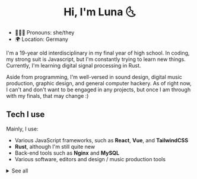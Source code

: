 <h1 align="center">Hi, I'm Luna 🌜</h1>

* 🙋🏻‍♀️ Pronouns: she/they
* 🌍 Location: Germany

I'm a 19-year old interdisciplinary in my final year of high school. In coding, my strong suit is Javascript, but I'm constantly trying to learn new things. Currently, I'm learning digital signal processing in Rust.

Aside from programming, I'm well-versed in sound design, digital music production, graphic design, and general computer hackery. As of right now, I can't and don't want to be engaged in any projects, but once I am through with my finals, that may change :)

## Tech I use

Mainly, I use:
  * Various JavaScript frameworks, such as **React**, **Vue**, and **TailwindCSS**
  * **Rust**, although I'm still quite new
  * Back-end tools such as **Nginx** and **MySQL**
  * Various software, editors and design / music production tools

<details>
<summary>See all</summary>

### Programming languages
![](https://skillicons.dev/icons?i=js,rust,cpp,java,py&theme=light)

### Front-end tools
![](https://skillicons.dev/icons?i=react,vue,sass,tailwind,electron&theme=light)

### Back-end tools
![](https://skillicons.dev/icons?i=nodejs,graphql,nginx,mysql&theme=light)

### Editors
![](https://skillicons.dev/icons?i=vscode,visualstudio,eclipse,neovim&theme=light)

### Software
![](https://skillicons.dev/icons?i=blender,ai,ps,figma,ableton,discord&theme=light)

### Other
![](https://skillicons.dev/icons?i=latex,linux,powershell,bash,processing,regex&theme=light)
</details>
